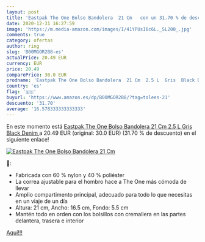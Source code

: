 ```yaml
---
layout: post
title: 'Eastpak The One Bolso Bandolera  21 Cm   con un 31.70 % de descuento'
date: 2020-12-31 16:27:59
image: 'https://m.media-amazon.com/images/I/41YPUsI6c6L._SL200_.jpg'
comments: true
category: ofertas
author: ring
slug: 'B00MGOR2B8-es'
actualPrice: 20.49 EUR
currency: EUR
price: 20.49
comparePrice: 30.0 EUR
prodname: 'Eastpak The One Bolso Bandolera  21 Cm  2.5 L  Gris  Black Denim '
country: 'es'
flag: '🇪🇸'
buyurl: 'https://www.amazon.es/dp/B00MGOR2B8/?tag=tolees-21'
descuento: '31.70'
average: '16.578333333333333'
---
```


En este momento está [Eastpak The One Bolso Bandolera  21 Cm  2.5 L  Gris  Black Denim ](https://www.amazon.es/dp/B00MGOR2B8/?tag=tolees-21) a 20.49 EUR (original: 30.0 EUR) (31.70 %  de descuento) en el siguiente enlace!

[![Eastpak The One Bolso Bandolera  21 Cm  ](https://m.media-amazon.com/images/I/41YPUsI6c6L._SL200_.jpg)](https://www.amazon.es/dp/B00MGOR2B8/?tag=tolees-21)

🔎:

- Fabricada con 60 % nylon y 40 % poliéster
- La correa ajustable para el hombro hace a The One más cómoda de llevar
- Amplio compartimento principal, adecuado para todo lo que necesitas en un viaje de un día
- Altura: 21 cm, Ancho: 16.5 cm, Fondo: 5.5 cm
- Mantén todo en orden con los bolsillos con cremallera en las partes delantera, trasera e interior

[Aquí!!!](https://www.amazon.es/dp/B00MGOR2B8/?tag=tolees-21)
